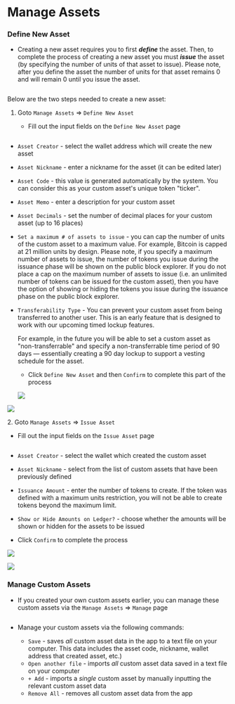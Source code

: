 # Manage Assets



### Define New Asset[​](https://wiki.findora.org/docs/evm\_guides/use\_wallet/findora\_wallet/manage#define-new-asset) <a href="#define-new-asset" id="define-new-asset"></a>

* Creating a new asset requires you to first _**define**_ the asset. Then, to complete the process of creating a new asset you must _**issue**_ the asset (by specifying the number of units of that asset to issue). Please note, after you define the asset the number of units for that asset remains 0 and will remain 0 until you issue the asset.

<figure><img src="../../../.gitbook/assets/image (47) (1).png" alt=""><figcaption></figcaption></figure>

Below are the two steps needed to create a new asset:

1. Goto `Manage Assets` ⇒ `Define New Asset`
   *   Fill out the input fields on the `Define New Asset` page

       <figure><img src="../../../.gitbook/assets/image (50) (1).png" alt=""><figcaption></figcaption></figure>

* `Asset Creator` - select the wallet address which will create the new asset
* `Asset Nickname` - enter a nickname for the asset (it can be edited later)
* `Asset Code` - this value is generated automatically by the system. You can consider this as your custom asset's unique token "ticker".
* `Asset Memo` - enter a description for your custom asset
* `Asset Decimals` - set the number of decimal places for your custom asset (up to 16 places)
* `Set a maximum # of assets to issue` - you can cap the number of units of the custom asset to a maximum value. For example, Bitcoin is capped at 21 million units by design. Please note, if you specify a maximum number of assets to issue, the number of tokens you issue during the issuance phase will be shown on the public block explorer. If you do not place a cap on the maximum number of assets to issue (i.e. an unlimited number of tokens can be issued for the custom asset), then you have the option of showing or hiding the tokens you issue during the issuance phase on the public block explorer.
*   `Transferability Type` - You can prevent your custom asset from being transferred to another user. This is an early feature that is designed to work with our upcoming timed lockup features.

    For example, in the future you will be able to set a custom asset as "non-transferrable" and specify a non-transferrable time period of 90 days — essentially creating a 90 day lockup to support a vesting schedule for the asset.

    * Click `Define New Asset` and then `Confirm` to complete this part of the process

    ![](<../../../.gitbook/assets/image (56).png>)

![](<../../../.gitbook/assets/image (51) (1).png>)

2\. Goto `Manage Assets` ⇒ `Issue Asset`

*   Fill out the input fields on the `Issue Asset` page

    <figure><img src="../../../.gitbook/assets/image (72) (1).png" alt=""><figcaption></figcaption></figure>
* `Asset Creator` - select the wallet which created the custom asset
* `Asset Nickname` - select from the list of custom assets that have been previously defined
* `Issuance Amount` - enter the number of tokens to create. If the token was defined with a maximum units restriction, you will not be able to create tokens beyond the maximum limit.
* `Show or Hide Amounts on Ledger?` - choose whether the amounts will be shown or hidden for the assets to be issued
* Click `Confirm` to complete the process

![](<../../../.gitbook/assets/image (48).png>)

![](<../../../.gitbook/assets/image (80).png>)

### Manage Custom Assets[​](https://wiki.findora.org/docs/evm\_guides/use\_wallet/findora\_wallet/manage#manage-custom-assets) <a href="#manage-custom-assets" id="manage-custom-assets"></a>

*   If you created your own custom assets earlier, you can manage these custom assets via the `Manage Assets` ⇒ `Manage` page

    <figure><img src="../../../.gitbook/assets/image (68).png" alt=""><figcaption></figcaption></figure>
* Manage your custom assets via the following commands:
  * `Save` - saves _all_ custom asset data in the app to a text file on your computer. This data includes the asset code, nickname, wallet address that created asset, etc.)
  * `Open another file` - imports _all_ custom asset data saved in a text file on your computer
  * `+ Add` - imports a _single_ custom asset by manually inputting the relevant custom asset data
  * `Remove All` - removes all custom asset data from the app
